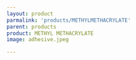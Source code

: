 ```yaml
---
layout: product
parmalink: 'products/METHYLMETHACRYLATE'
parent: products
product: METHYL METHACRYLATE 
image: adhesive.jpeg

---
```

